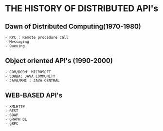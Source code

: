 # THE HISTORY OF DISTRIBUTED API's
## Dawn of Distributed Computing(1970-1980)
```
- RPC : Remote procedure call
- Messaging
- Queuing
```
## Object oriented API's (1990-2000)
```
- COM/DCOM: MICROSOFT
- CORBA: JAVA COMMUNITY
- JAVA/RMI : JAVA CENTRAL
```
## WEB-BASED API's
```
- XMLHTTP
- REST
- SOAP
- GRAPH QL
- gRPC
```
